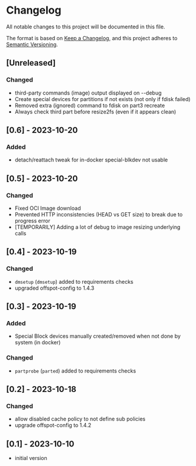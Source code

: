 # Changelog

All notable changes to this project will be documented in this file.

The format is based on [Keep a Changelog](https://keepachangelog.com/en/1.0.0/),
and this project adheres to [Semantic Versioning](https://semver.org/spec/v2.0.0.html).

## [Unreleased]

### Changed

- third-party commands (image) output displayed on --debug
- Create special devices for partitions if not exists (not only if fdisk failed)
- Removed extra (ignored) command to fdisk on part3 recreate
- Always check third part before resize2fs (even if it appears clean)

## [0.6] - 2023-10-20

### Added

- detach/reattach tweak for in-docker special-blkdev not usable

## [0.5] - 2023-10-20

### Changed

- Fixed OCI Image download
- Prevented HTTP inconsistencies (HEAD vs GET size) to break due to progress error
- [TEMPORARILY] Adding a lot of debug to image resizing underlying calls

## [0.4] - 2023-10-19

### Changed

- `dmsetup` (`dmsetup`) added to requirements checks
- upgraded offspot-config to 1.4.3

## [0.3] - 2023-10-19

### Added

- Special Block devices manually created/removed when not done by system (in docker)

### Changed

- `partprobe` (`parted`) added to requirements checks

## [0.2] - 2023-10-18

### Changed

- allow disabled cache policy to not define sub policies
- upgrade offspot-config to 1.4.2


## [0.1] - 2023-10-10

- initial version

